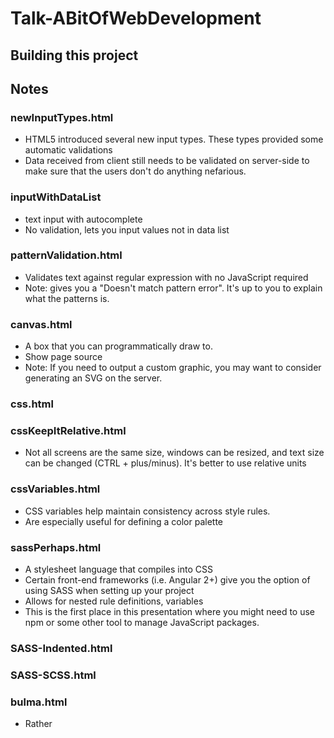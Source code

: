 # Talk-ABitOfWebDevelopment

## Building this project

## Notes

### newInputTypes.html

- HTML5 introduced several new input types.  These types provided some 
automatic validations
- Data received from client still needs to be validated on server-side to make
sure that the users don't do anything nefarious.

### inputWithDataList

- text input with autocomplete
- No validation, lets you input values not in data list

### patternValidation.html

- Validates text against regular expression with no JavaScript required
- Note: gives you a "Doesn't match pattern error".  It's up to you to explain 
what the patterns is.

### canvas.html

- A box that you can programmatically draw to.
- Show page source
- Note: If you need to output a custom graphic, you may want to consider 
generating an SVG on the server.

### css.html


### cssKeepItRelative.html

- Not all screens are the same size, windows can be resized, and text size can be 
changed (CTRL + plus/minus).  It's better to use relative units

### cssVariables.html

- CSS variables help maintain consistency across style rules.
- Are especially useful for defining a color palette

### sassPerhaps.html

- A stylesheet language that compiles into CSS
- Certain front-end frameworks (i.e. Angular 2+) give you the option of using 
SASS when setting up your project
- Allows for nested rule definitions, variables
- This is the first place in this presentation where you might need to use npm 
or some other tool to manage JavaScript packages.

### SASS-Indented.html

### SASS-SCSS.html

### bulma.html

- Rather 
